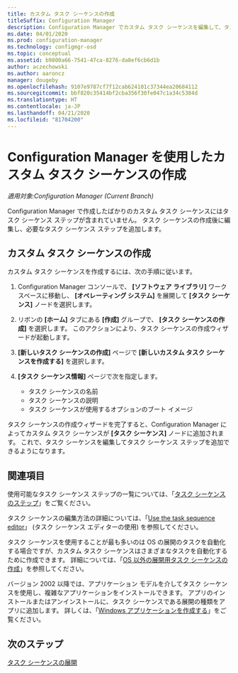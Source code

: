 ```yaml
---
title: カスタム タスク シーケンスの作成
titleSuffix: Configuration Manager
description: Configuration Manager でカスタム タスク シーケンスを編集して、タスク シーケンスにステップを追加します。
ms.date: 04/01/2020
ms.prod: configuration-manager
ms.technology: configmgr-osd
ms.topic: conceptual
ms.assetid: b9800a66-7541-47ca-8276-da8ef6cb6d1b
author: aczechowski
ms.author: aaroncz
manager: dougeby
ms.openlocfilehash: 9107e9787cf7f12cab624101c37344ea20684112
ms.sourcegitcommit: bbf820c35414bf2cba356f30fe047c1a34c5384d
ms.translationtype: HT
ms.contentlocale: ja-JP
ms.lasthandoff: 04/21/2020
ms.locfileid: "81704200"
---
```

# <a name="create-a-custom-task-sequence-with-configuration-manager"></a>Configuration Manager を使用したカスタム タスク シーケンスの作成

*適用対象:Configuration Manager (Current Branch)*

Configuration Manager で作成したばかりのカスタム タスク シーケンスにはタスク シーケンス ステップが含まれていません。 タスク シーケンスの作成後に編集し、必要なタスク シーケンス ステップを追加します。  

## <a name="create-a-custom-task-sequence"></a><a name="BKMK_CustomTS"></a> カスタム タスク シーケンスの作成

カスタム タスク シーケンスを作成するには、次の手順に従います。

1. Configuration Manager コンソールで、 **[ソフトウェア ライブラリ]** ワークスペースに移動し、 **[オペレーティング システム]** を展開して **[タスク シーケンス]** ノードを選択します。  

1. リボンの **[ホーム]** タブにある **[作成]** グループで、 **[タスク シーケンスの作成]** を選択します。 このアクションにより、タスク シーケンスの作成ウィザードが起動します。  

1. **[新しいタスク シーケンスの作成]** ページで **[新しいカスタム タスク シーケンスを作成する]** を選択します。  

1. **[タスク シーケンス情報]** ページで次を指定します。

    - タスク シーケンスの名前
    - タスク シーケンスの説明
    - タスク シーケンスが使用するオプションのブート イメージ

タスク シーケンスの作成ウィザードを完了すると、Configuration Manager によってカスタム タスク シーケンスが **[タスク シーケンス]** ノードに追加されます。 これで、タスク シーケンスを編集してタスク シーケンス ステップを追加できるようになります。  

## <a name="see-also"></a>関連項目

使用可能なタスク シーケンス ステップの一覧については、「[タスク シーケンスのステップ](../understand/task-sequence-steps.md)」をご覧ください。  

タスク シーケンスの編集方法の詳細については、「[Use the task sequence editor](../understand/task-sequence-editor.md)」 (タスク シーケンス エディターの使用) を参照してください。  

タスク シーケンスを使用することが最も多いのは OS の展開のタスクを自動化する場合ですが、カスタム タスク シーケンスはさまざまなタスクを自動化するために作成できます。 詳細については、「[OS 以外の展開用タスク シーケンスの作成](create-a-task-sequence-for-non-operating-system-deployments.md)」を参照してください。

バージョン 2002 以降では、アプリケーション モデルを介してタスク シーケンスを使用し、複雑なアプリケーションをインストールできます。 アプリのインストールまたはアンインストールに、タスク シーケンスである展開の種類をアプリに追加します。 詳しくは、「[Windows アプリケーションを作成する](../../apps/get-started/creating-windows-applications.md#bkmk_tsdt)」をご覧ください。<!-- 3555953 -->

## <a name="next-steps"></a>次のステップ

[タスク シーケンスの展開](deploy-a-task-sequence.md)
